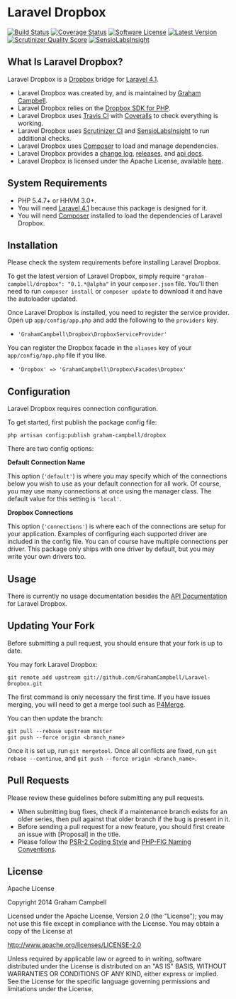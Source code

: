 Laravel Dropbox
===============


[![Build Status](https://img.shields.io/travis/GrahamCampbell/Laravel-Dropbox/master.svg)](https://travis-ci.org/GrahamCampbell/Laravel-Dropbox)
[![Coverage Status](https://img.shields.io/coveralls/GrahamCampbell/Laravel-Dropbox/master.svg)](https://coveralls.io/r/GrahamCampbell/Laravel-Dropbox)
[![Software License](https://img.shields.io/badge/license-Apache%202.0-brightgreen.svg)](https://github.com/GrahamCampbell/Laravel-Dropbox/blob/master/LICENSE.md)
[![Latest Version](https://img.shields.io/github/release/GrahamCampbell/Laravel-Dropbox.svg)](https://github.com/GrahamCampbell/Laravel-Dropbox/releases)
[![Scrutinizer Quality Score](https://scrutinizer-ci.com/g/GrahamCampbell/Laravel-Dropbox/badges/quality-score.png?s=a42157dd56c672f37e56f6b9f64b64b2457abca0)](https://scrutinizer-ci.com/g/GrahamCampbell/Laravel-Dropbox)
[![SensioLabsInsight](https://insight.sensiolabs.com/projects/251da8bb-97f6-473e-a4b5-8998cc4bf5c6/mini.png)](https://insight.sensiolabs.com/projects/251da8bb-97f6-473e-a4b5-8998cc4bf5c6)


## What Is Laravel Dropbox?

Laravel Dropbox is a [Dropbox](https://github.com/dropbox/dropbox-sdk-php) bridge for [Laravel 4.1](http://laravel.com).

* Laravel Dropbox was created by, and is maintained by [Graham Campbell](https://github.com/GrahamCampbell).
* Laravel Dropbox relies on the [Dropbox SDK for PHP](https://github.com/dropbox/dropbox-sdk-php).
* Laravel Dropbox uses [Travis CI](https://travis-ci.org/GrahamCampbell/Laravel-Dropbox) with [Coveralls](https://coveralls.io/r/GrahamCampbell/Laravel-Dropbox) to check everything is working.
* Laravel Dropbox uses [Scrutinizer CI](https://scrutinizer-ci.com/g/GrahamCampbell/Laravel-Dropbox) and [SensioLabsInsight](https://insight.sensiolabs.com/projects/251da8bb-97f6-473e-a4b5-8998cc4bf5c6) to run additional checks.
* Laravel Dropbox uses [Composer](https://getcomposer.org) to load and manage dependencies.
* Laravel Dropbox provides a [change log](https://github.com/GrahamCampbell/Laravel-Dropbox/blob/master/CHANGELOG.md), [releases](https://github.com/GrahamCampbell/Laravel-Dropbox/releases), and [api docs](http://grahamcampbell.github.io/Laravel-Dropbox).
* Laravel Dropbox is licensed under the Apache License, available [here](https://github.com/GrahamCampbell/Laravel-Dropbox/blob/master/LICENSE.md).


## System Requirements

* PHP 5.4.7+ or HHVM 3.0+.
* You will need [Laravel 4.1](http://laravel.com) because this package is designed for it.
* You will need [Composer](https://getcomposer.org) installed to load the dependencies of Laravel Dropbox.


## Installation

Please check the system requirements before installing Laravel Dropbox.

To get the latest version of Laravel Dropbox, simply require `"graham-campbell/dropbox": "0.1.*@alpha"` in your `composer.json` file. You'll then need to run `composer install` or `composer update` to download it and have the autoloader updated.

Once Laravel Dropbox is installed, you need to register the service provider. Open up `app/config/app.php` and add the following to the `providers` key.

* `'GrahamCampbell\Dropbox\DropboxServiceProvider'`

You can register the Dropbox facade in the `aliases` key of your `app/config/app.php` file if you like.

* `'Dropbox' => 'GrahamCampbell\Dropbox\Facades\Dropbox'`


## Configuration

Laravel Dropbox requires connection configuration.

To get started, first publish the package config file:

    php artisan config:publish graham-campbell/dropbox

There are two config options:

**Default Connection Name**

This option (`'default'`) is where you may specify which of the connections below you wish to use as your default connection for all work. Of course, you may use many connections at once using the manager class. The default value for this setting is `'local'`.

**Dropbox Connections**

This option (`'connections'`) is where each of the connections are setup for your application. Examples of configuring each supported driver are included in the config file. You can of course have multiple connections per driver. This package only ships with one driver by default, but you may write your own drivers too.


## Usage

There is currently no usage documentation besides the [API Documentation](http://grahamcampbell.github.io/Laravel-Dropbox
) for Laravel Dropbox.


## Updating Your Fork

Before submitting a pull request, you should ensure that your fork is up to date.

You may fork Laravel Dropbox:

    git remote add upstream git://github.com/GrahamCampbell/Laravel-Dropbox.git

The first command is only necessary the first time. If you have issues merging, you will need to get a merge tool such as [P4Merge](http://perforce.com/product/components/perforce_visual_merge_and_diff_tools).

You can then update the branch:

    git pull --rebase upstream master
    git push --force origin <branch_name>

Once it is set up, run `git mergetool`. Once all conflicts are fixed, run `git rebase --continue`, and `git push --force origin <branch_name>`.


## Pull Requests

Please review these guidelines before submitting any pull requests.

* When submitting bug fixes, check if a maintenance branch exists for an older series, then pull against that older branch if the bug is present in it.
* Before sending a pull request for a new feature, you should first create an issue with [Proposal] in the title.
* Please follow the [PSR-2 Coding Style](https://github.com/php-fig/fig-standards/blob/master/accepted/PSR-2-coding-style-guide.md) and [PHP-FIG Naming Conventions](https://github.com/php-fig/fig-standards/blob/master/bylaws/002-psr-naming-conventions.md).


## License

Apache License

Copyright 2014 Graham Campbell

Licensed under the Apache License, Version 2.0 (the "License");
you may not use this file except in compliance with the License.
You may obtain a copy of the License at

 http://www.apache.org/licenses/LICENSE-2.0

Unless required by applicable law or agreed to in writing, software
distributed under the License is distributed on an "AS IS" BASIS,
WITHOUT WARRANTIES OR CONDITIONS OF ANY KIND, either express or implied.
See the License for the specific language governing permissions and
limitations under the License.
